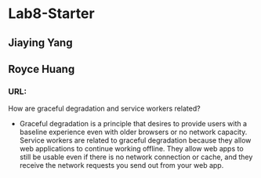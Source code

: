 # Lab8-Starter
## Jiaying Yang
## Royce Huang
### URL: 
How are graceful degradation and service workers related? 
- Graceful degradation is a principle that desires to provide users with a baseline experience even with older browsers or no network capacity. Service workers are related to graceful degradation because they allow web applications to continue working offline. They allow web apps to still be usable even if there is no network connection or cache, and they receive the network requests you send out from your web app.